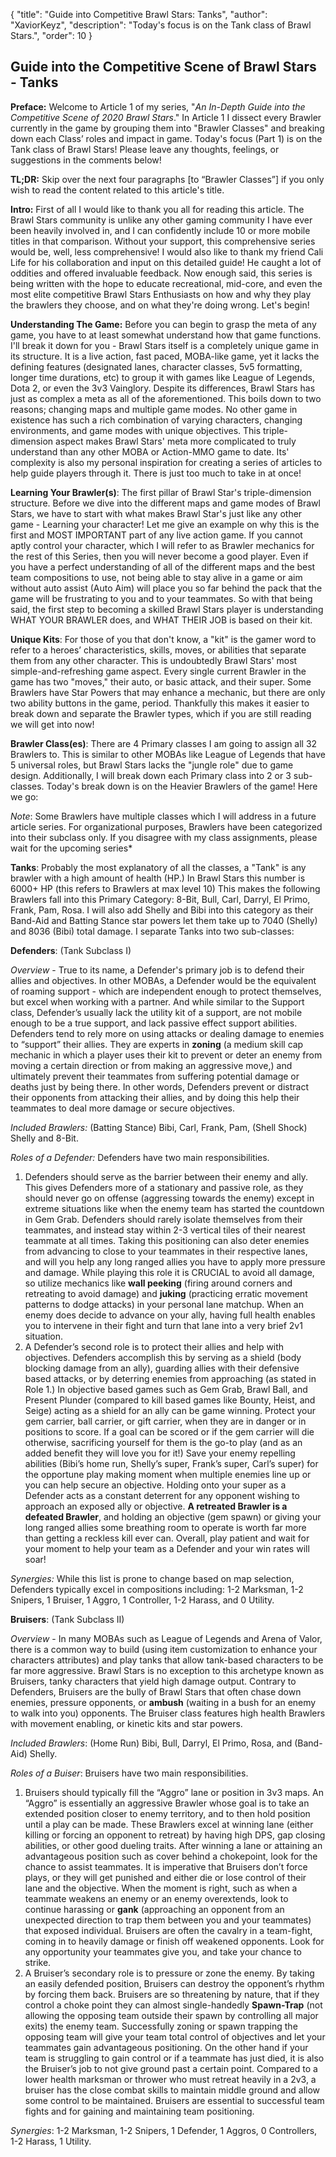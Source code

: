 { "title": "Guide into Competitive Brawl Stars: Tanks", "author": "XaviorKeyz", "description": "Today's focus is on the Tank class of Brawl Stars.", "order": 10 }

Guide into the Competitive Scene of Brawl Stars - Tanks
---

**Preface:** Welcome to Article 1 of my series, "*An In-Depth Guide into the Competitive Scene of 2020 Brawl Stars*." In Article 1 I dissect every Brawler currently in the game by grouping them into "Brawler Classes" and breaking down each Class’ roles and impact in game. Today's focus (Part 1) is on the Tank class of Brawl Stars! Please leave any thoughts, feelings, or suggestions in the comments below!

**TL;DR:** Skip over the next four paragraphs \[to “Brawler Classes”\] if you only wish to read the content related to this article's title.

**Intro:** First of all I would like to thank you all for reading this article. The Brawl Stars community is unlike any other gaming community I have ever been heavily involved in, and I can confidently include 10 or more mobile titles in that comparison. Without your support, this comprehensive series would be, well, less comprehensive! I would also like to thank my friend Cali Life for his collaboration and input on this detailed guide! He caught a lot of oddities and offered invaluable feedback. Now enough said, this series is being written with the hope to educate recreational, mid-core, and even the most elite competitive Brawl Stars Enthusiasts on how and why they play the brawlers they choose, and on what they're doing wrong. Let's begin!

**Understanding The Game:** Before you can begin to grasp the meta of any game, you have to at least somewhat understand how that game functions. I'll break it down for you - Brawl Stars itself is a completely unique game in its structure. It is a live action, fast paced, MOBA-like game, yet it lacks the defining features (designated lanes, character classes, 5v5 formatting, longer time durations, etc) to group it with games like League of Legends, Dota 2, or even the 3v3 Vainglory. Despite its differences, Brawl Stars has just as complex a meta as all of the aforementioned. This boils down to two reasons; changing maps and multiple game modes. No other game in existence has such a rich combination of varying characters, changing environments, and game modes with unique objectives. This triple-dimension aspect makes Brawl Stars' meta more complicated to truly understand than any other MOBA or Action-MMO game to date. Its' complexity is also my personal inspiration for creating a series of articles to help guide players through it. There is just too much to take in at once!

**Learning Your Brawler(s)**: The first pillar of Brawl Star's triple-dimension structure. Before we dive into the different maps and game modes of Brawl Stars, we have to start with what makes Brawl Star's just like any other game - Learning your character! Let me give an example on why this is the first and MOST IMPORTANT part of any live action game. If you cannot aptly control your character, which I will refer to as Brawler mechanics for the rest of this Series, then you will never become a good player. Even if you have a perfect understanding of all of the different maps and the best team compositions to use, not being able to stay alive in a game or aim without auto assist (Auto Aim) will place you so far behind the pack that the game will be frustrating to you and to your teammates. So with that being said, the first step to becoming a skilled Brawl Stars player is understanding WHAT YOUR BRAWLER does, and WHAT THEIR JOB is based on their kit.

**Unique Kits**: For those of you that don't know, a "kit" is the gamer word to refer to a heroes’ characteristics, skills, moves, or abilities that separate them from any other character. This is undoubtedly Brawl Stars' most simple-and-refreshing game aspect. Every single current Brawler in the game has two "moves," their auto, or basic attack, and their super. Some Brawlers have Star Powers that may enhance a mechanic, but there are only two ability buttons in the game, period. Thankfully this makes it easier to break down and separate the Brawler types, which if you are still reading we will get into now!

**Brawler Class(es)**: There are 4 Primary classes I am going to assign all 32 Brawlers to. This is similar to other MOBAs like League of Legends that have 5 universal roles, but Brawl Stars lacks the "jungle role" due to game design. Additionally, I will break down each Primary class into 2 or 3 sub-classes. Today's break down is on the Heavier Brawlers of the game! Here we go:

*Note*: Some Brawlers have multiple classes which I will address in a future article series. For organizational purposes, Brawlers have been categorized into their subclass only. If you disagree with my class assignments, please wait for the upcoming series\*

**Tanks**: Probably the most explanatory of all the classes, a "Tank" is any brawler with a high amount of health (HP.) In Brawl Stars this number is 6000+ HP (this refers to Brawlers at max level 10) This makes the following Brawlers fall into this Primary Category: 8-Bit, Bull, Carl, Darryl, El Primo, Frank, Pam, Rosa. I will also add Shelly and Bibi into this category as their Band-Aid and Batting Stance star powers let them take up to 7040 (Shelly) and 8036 (Bibi) total damage. I separate Tanks into two sub-classes:

**Defenders**: (Tank Subclass I)

*Overview* \- True to its name, a Defender's primary job is to defend their allies and objectives. In other MOBAs, a Defender would be the equivalent of roaming support - which are independent enough to protect themselves, but excel when working with a partner. And while similar to the Support class, Defender’s usually lack the utility kit of a support, are not mobile enough to be a true support, and lack passive effect support abilities. Defenders tend to rely more on using attacks or dealing damage to enemies to “support” their allies. They are experts in **zoning** (a medium skill cap mechanic in which a player uses their kit to prevent or deter an enemy from moving a certain direction or from making an aggressive move,) and ultimately prevent their teammates from suffering potential damage or deaths just by being there. In other words, Defenders prevent or distract their opponents from attacking their allies, and by doing this help their teammates to deal more damage or secure objectives.

*Included Brawlers:* (Batting Stance) Bibi, Carl, Frank, Pam, (Shell Shock) Shelly and 8-Bit.

*Roles of a Defender:* Defenders have two main responsibilities.

1. Defenders should serve as the barrier between their enemy and ally.  This gives Defenders more of a stationary and passive role, as they should never go on offense (aggressing towards the enemy) except in extreme situations like when the enemy team has started the countdown in Gem Grab. Defenders should rarely isolate themselves from their teammates, and instead stay within 2-3 vertical tiles of their nearest teammate at all times. Taking this positioning can also deter enemies from advancing to close to your teammates in their respective lanes, and will you help any long ranged allies you have to apply more pressure and damage. While playing this role it is CRUCIAL to avoid all damage, so utilize mechanics like **wall peeking** (firing around corners and retreating to avoid damage) and **juking** (practicing erratic movement patterns to dodge attacks) in your personal lane matchup. When an enemy does decide to advance on your ally, having full health enables you to intervene in their fight and turn that lane into a very brief 2v1 situation.
2. A Defender’s second role is to protect their allies and help with objectives. Defenders accomplish this by serving as a shield (body blocking damage from an ally), guarding allies with their defensive based attacks, or by deterring enemies from approaching (as stated in Role 1.) In objective based games such as Gem Grab, Brawl Ball, and Present Plunder (compared to kill based games like Bounty, Heist, and Seige) acting as a shield for an ally can be game winning. Protect your gem carrier, ball carrier, or gift carrier, when they are in danger or in positions to score. If a goal can be scored or if the gem carrier will die otherwise, sacrificing yourself for them is the go-to play (and as an added benefit they will love you for it!) Save your enemy repelling abilities (Bibi’s home run, Shelly’s super, Frank’s super, Carl’s super) for the opportune play making moment when multiple enemies line up or you can help secure an objective. Holding onto your super as a Defender acts as a constant deterrent for any opponent wishing to approach an exposed ally or objective. **A retreated Brawler is a defeated Brawler**, and holding an objective (gem spawn) or giving your long ranged allies some breathing room to operate is worth far more than getting a reckless kill ever can. Overall, play patient and wait for your moment to help your team as a Defender and your win rates will soar!

*Synergies:* While this list is prone to change based on map selection, Defenders typically excel in compositions including: 1-2 Marksman, 1-2 Snipers, 1 Bruiser, 1 Aggro, 1 Controller, 1-2 Harass, and 0 Utility.

**Bruisers**: (Tank Subclass II)

*Overview* \- In many MOBAs such as League of Legends and Arena of Valor, there is a common way to build (using item customization to enhance your characters attributes) and play tanks that allow tank-based characters to be far more aggressive. Brawl Stars is no exception to this archetype known as Bruisers, tanky characters that yield high damage output. Contrary to Defenders, Bruisers are the bully of Brawl Stars that often chase down enemies, pressure opponents, or **ambush** (waiting in a bush for an enemy to walk into you) opponents. The Bruiser class features high health Brawlers with movement enabling, or kinetic kits and star powers.

*Included Brawlers*: (Home Run) Bibi, Bull, Darryl, El Primo, Rosa, and (Band-Aid) Shelly.

*Roles of a Buiser*: Bruisers have two main responsibilities.

1. Bruisers should typically fill the “Aggro” lane or position in 3v3 maps. An “Aggro” is essentially an aggressive Brawler whose goal is to take an extended position closer to enemy territory, and to then hold position until a play can be made. These Brawlers excel at winning lane (either killing or forcing an opponent to retreat) by having high DPS, gap closing abilities, or other good dueling traits. After winning a lane or attaining an advantageous position such as cover behind a chokepoint, look for the chance to assist teammates. It is imperative that Bruisers don’t force plays, or they will get punished and either die or lose control of their lane and the objective. When the moment is right, such as when a teammate weakens an enemy or an enemy overextends, look to continue harassing or **gank** (approaching an opponent from an unexpected direction to trap them between you and your teammates) that exposed individual. Bruisers are often the cavalry in a team-fight, coming in to heavily damage or finish off weakened opponents. Look for any opportunity your teammates give you, and take your chance to strike.
2. A Bruiser’s secondary role is to pressure or zone the enemy. By taking an easily defended position, Bruisers can destroy the opponent’s rhythm by forcing them back. Bruisers are so threatening by nature, that if they control a choke point they can almost single-handedly **Spawn-Trap** (not allowing the opposing team outside their spawn by controlling all major exits) the enemy team. Successfully zoning or spawn trapping the opposing team will give your team total control of objectives and let your teammates gain advantageous positioning. On the other hand if your team is struggling to gain control or if a teammate has just died, it is also the Bruiser’s job to not give ground past a certain point. Compared to a lower health marksman or thrower who must retreat heavily in a 2v3, a bruiser has the close combat skills to maintain middle ground and allow some control to be maintained. Bruisers are essential to successful team fights and for gaining and maintaining team positioning.

*Synergies*: 1-2 Marksman, 1-2 Snipers, 1 Defender, 1 Aggros, 0 Controllers, 1-2 Harass, 1 Utility.